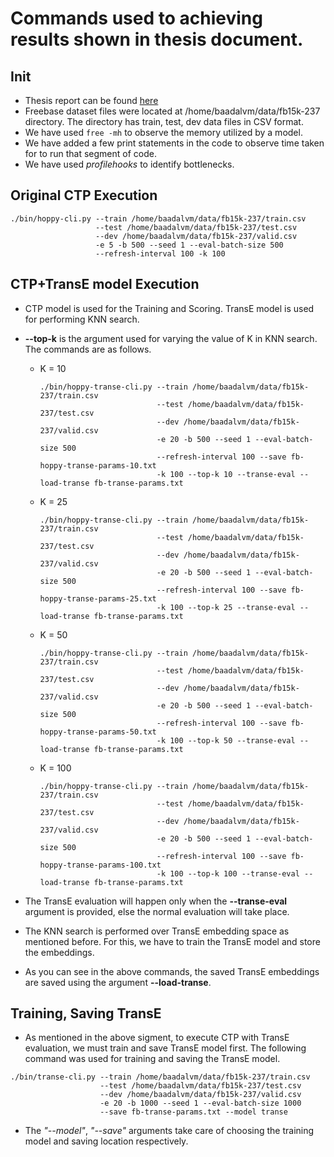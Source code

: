 # Commands used to achieving results shown in thesis document.

## Init

- Thesis report can be found [here](https://github.com/LalithSrinivas/btp_thesis)
- Freebase dataset files were located at /home/baadalvm/data/fb15k-237 directory. The directory has train, test, dev data files in CSV format.
- We have used ```free -mh``` to observe the memory utilized by a model.
- We have added a few print statements in the code to observe time taken for to run that segment of code.
- We have used *profilehooks* to identify bottlenecks.

## Original CTP Execution

```
./bin/hoppy-cli.py --train /home/baadalvm/data/fb15k-237/train.csv 
                   --test /home/baadalvm/data/fb15k-237/test.csv 
                   --dev /home/baadalvm/data/fb15k-237/valid.csv 
                   -e 5 -b 500 --seed 1 --eval-batch-size 500 
                   --refresh-interval 100 -k 100
```

## CTP+TransE model Execution

- CTP model is used for the Training and Scoring. TransE model is used for performing KNN search.
- **--top-k** is the argument used for varying the value of K in KNN search. The commands are as follows.
  - K = 10
    ```
    ./bin/hoppy-transe-cli.py --train /home/baadalvm/data/fb15k-237/train.csv 
                              --test /home/baadalvm/data/fb15k-237/test.csv 
                              --dev /home/baadalvm/data/fb15k-237/valid.csv 
                              -e 20 -b 500 --seed 1 --eval-batch-size 500 
                              --refresh-interval 100 --save fb-hoppy-transe-params-10.txt 
                              -k 100 --top-k 10 --transe-eval --load-transe fb-transe-params.txt
    ```
  - K = 25
    ```
    ./bin/hoppy-transe-cli.py --train /home/baadalvm/data/fb15k-237/train.csv 
                              --test /home/baadalvm/data/fb15k-237/test.csv 
                              --dev /home/baadalvm/data/fb15k-237/valid.csv 
                              -e 20 -b 500 --seed 1 --eval-batch-size 500 
                              --refresh-interval 100 --save fb-hoppy-transe-params-25.txt 
                              -k 100 --top-k 25 --transe-eval --load-transe fb-transe-params.txt
    ```
  - K = 50
    ```
    ./bin/hoppy-transe-cli.py --train /home/baadalvm/data/fb15k-237/train.csv 
                              --test /home/baadalvm/data/fb15k-237/test.csv 
                              --dev /home/baadalvm/data/fb15k-237/valid.csv 
                              -e 20 -b 500 --seed 1 --eval-batch-size 500 
                              --refresh-interval 100 --save fb-hoppy-transe-params-50.txt 
                              -k 100 --top-k 50 --transe-eval --load-transe fb-transe-params.txt
    ```
  - K = 100
    ```
    ./bin/hoppy-transe-cli.py --train /home/baadalvm/data/fb15k-237/train.csv 
                              --test /home/baadalvm/data/fb15k-237/test.csv 
                              --dev /home/baadalvm/data/fb15k-237/valid.csv 
                              -e 20 -b 500 --seed 1 --eval-batch-size 500 
                              --refresh-interval 100 --save fb-hoppy-transe-params-100.txt 
                              -k 100 --top-k 100 --transe-eval --load-transe fb-transe-params.txt
    ```

- The TransE evaluation will happen only when the **--transe-eval** argument is provided, else the normal evaluation will take place.
- The KNN search is performed over TransE embedding space as mentioned before. For this, we have to train the TransE model and store the embeddings.
- As you can see in the above commands, the saved TransE embeddings are saved using the argument **--load-transe**.

## Training, Saving TransE

- As mentioned in the above sigment, to execute CTP with TransE evaluation, we must train and save TransE model first. The following command was used for training and saving the TransE model.

```
./bin/transe-cli.py --train /home/baadalvm/data/fb15k-237/train.csv 
                    --test /home/baadalvm/data/fb15k-237/test.csv 
                    --dev /home/baadalvm/data/fb15k-237/valid.csv 
                    -e 20 -b 1000 --seed 1 --eval-batch-size 1000 
                    --save fb-transe-params.txt --model transe
```

- The *"--model"*, *"--save"* arguments take care of choosing the training model and saving location respectively.
